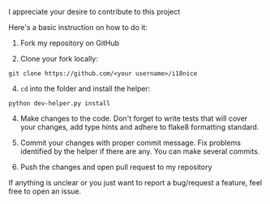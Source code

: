 I appreciate your desire to contribute to this project

Here's a basic instruction on how to do it:

1. Fork my repository on GitHub

2. Clone your fork locally:

`git clone https://github.com/<your username>/i18nice`

4. `cd` into the folder and install the helper:

`python dev-helper.py install`

4. Make changes to the code.
Don't forget to write tests that will cover your changes, add type hints and adhere to flake8 formatting standard.

5. Commit your changes with proper commit message.
Fix problems identified by the helper if there are any.
You can make several commits.

6. Push the changes and open pull request to my repository

If anything is unclear or you just want to report a bug/request a feature, feel free to open an issue.
